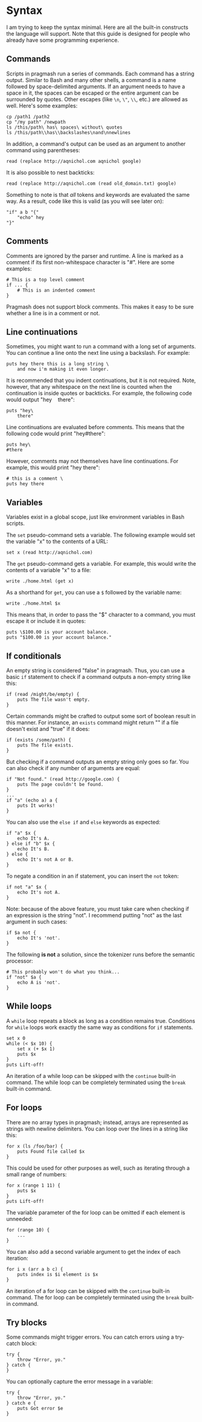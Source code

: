 # Syntax

I am trying to keep the syntax minimal. Here are all the built-in constructs the language will support. Note that this guide is designed for people who already have some programming experience.

## Commands

Scripts in pragmash run a series of commands. Each command has a string output. Similar to Bash and many other shells, a command is a name followed by space-delimited arguments. If an argument needs to have a space in it, the spaces can be escaped or the entire argument can be surrounded by quotes. Other escapes (like `\n`, `\"`, `\\`, etc.) are allowed as well. Here's some examples:

    cp /path1 /path2
    cp "/my path" /newpath
    ls /this/path\ has\ spaces\ without\ quotes
    ls /this/path\\has\\backslashes\nand\nnewlines

In addition, a command's output can be used as an argument to another command using parentheses:

    read (replace http://aqnichol.com aqnichol google)

It is also possible to nest backticks:

    read (replace http://aqnichol.com (read old_domain.txt) google)

Something to note is that *all* tokens and keywords are evaluated the same way. As a result, code like this is valid (as you will see later on):

    "if" a b "{"
        "echo" hey
    "}"

## Comments

Comments are ignored by the parser and runtime. A line is marked as a comment if its first non-whitespace character is "#". Here are some examples:

    # This is a top level comment
    if ... {
        # This is an indented comment
    }

Pragmash does not support block comments. This makes it easy to be sure whether a line is in a comment or not.

## Line continuations

Sometimes, you might want to run a command with a long set of arguments. You can continue a line onto the next line using a backslash. For example:

    puts hey there this is a long string \
        and now i'm making it even longer.

It is recommended that you indent continuations, but it is not required. Note, however, that any whitespace on the next line is counted when the continuation is inside quotes or backticks. For example, the following code would output "hey&nbsp;&nbsp;&nbsp;&nbsp;there":

    puts "hey\
        there"

Line continuations are evaluated before comments. This means that the following code would print "hey#there":

    puts hey\
    #there

However, comments may not themselves have line continuations. For example, this would print "hey there":

    # this is a comment \
    puts hey there

## Variables

Variables exist in a global scope, just like environment variables in Bash scripts.

The `set` pseudo-command sets a variable. The following example would set the variable "x" to the contents of a URL:

    set x (read http://aqnichol.com)

The `get` pseudo-command gets a variable. For example, this would write the contents of a variable "x" to a file:

    write ./home.html (get x)

As a shorthand for `get`, you can use a `$` followed by the variable name:

    write ./home.html $x

This means that, in order to pass the "$" character to a command, you must escape it or include it in quotes:

    puts \$100.00 is your account balance.
    puts "$100.00 is your account balance."

## If conditionals

An empty string is considered "false" in pragmash. Thus, you can use a basic `if` statement to check if a command outputs a non-empty string like this:

    if (read /might/be/empty) {
        puts The file wasn't empty.
    }

Certain commands might be crafted to output some sort of boolean result in this manner. For instance, an `exists` command might return "" if a file doesn't exist and "true" if it does:

    if (exists /some/path) {
        puts The file exists.
    }

But checking if a command outputs an empty string only goes so far. You can also check if any number of arguments are equal:

    if "Not found." (read http://google.com) {
        puts The page couldn't be found.
    }
    ...
    if "a" (echo a) a {
        puts It works!
    }

You can also use the `else if` and `else` keywords as expected:

    if "a" $x {
        echo It's A.
    } else if "b" $x {
        echo It's B.
    } else {
        echo It's not A or B.
    }

To negate a condition in an if statement, you can insert the `not` token:

    if not "a" $x {
        echo It's not A.
    }

Note: because of the above feature, you must take care when checking if an expression is the string "not". I recommend putting "not" as the last argument in such cases:

    if $a not {
        echo It's 'not'.
    }

The following **is not** a solution, since the tokenizer runs before the semantic processor:

    # This probably won't do what you think...
    if "not" $a {
        echo A is 'not'.
    }

## While loops

A `while` loop repeats a block as long as a condition remains true. Conditions for `while` loops work exactly the same way as conditions for `if` statements.

    set x 0
    while (< $x 10) {
        set x (+ $x 1)
        puts $x
    }
    puts Lift-off!

An iteration of a while loop can be skipped with the `continue` built-in command. The while loop can be completely terminated using the `break` built-in command.

## For loops

There are no array types in pragmash; instead, arrays are represented as strings with newline delimiters. You can loop over the lines in a string like this:

    for x (ls /foo/bar) {
        puts Found file called $x
    }

This could be used for other purposes as well, such as iterating through a small range of numbers:

    for x (range 1 11) {
        puts $x
    }
    puts Lift-off!

The variable parameter of the for loop can be omitted if each element is unneeded:

    for (range 10) {
        ...
    }

You can also add a second variable argument to get the index of each iteration:

    for i x (arr a b c) {
        puts index is $i element is $x
	}

An iteration of a for loop can be skipped with the `continue` built-in command. The for loop can be completely terminated using the `break` built-in command.

## Try blocks

Some commands might trigger errors. You can catch errors using a try-catch block:

    try {
        throw "Error, yo."
    } catch {
    }

You can optionally capture the error message in a variable:

    try {
        throw "Error, yo."
    } catch e {
        puts Got error $e
    }
